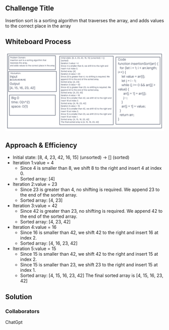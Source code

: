 ## Challenge Title

Insertion sort is a sorting algorithm that traverses the array, and adds values to the correct place in the array

## Whiteboard Process

![Whiteboard Process](./Screenshot%202023-06-20%20at%209.28.42%20PM.png)

## Approach & Efficiency

- Initial state: [8, 4, 23, 42, 16, 15] (unsorted) -> [] (sorted)
- Iteration 1:value = 4
  - Since 4 is smaller than 8, we shift 8 to the right and insert 4 at index 0.
  - Sorted array: [4]
- Iteration 2:value = 23
  - Since 23 is greater than 4, no shifting is required. We append 23 to the end of the sorted array.
  - Sorted array: [4, 23]
- Iteration 3:value = 42
  - Since 42 is greater than 23, no shifting is required. We append 42 to the end of the sorted array.
  - Sorted array: [4, 23, 42]
- Iteration 4:value = 16
  - Since 16 is smaller than 42, we shift 42 to the right and insert 16 at index 2.
  - Sorted array: [4, 16, 23, 42]
- Iteration 5:value = 15
  - Since 15 is smaller than 42, we shift 42 to the right and insert 15 at index 2.
  - Since 15 is smaller than 23, we shift 23 to the right and insert 15 at index 1.
  - Sorted array: [4, 15, 16, 23, 42]
The final sorted array is [4, 15, 16, 23, 42]

## Solution
<!-- function insertionSort(arr) {
  for (let i = 1; i < arr.length; i++) {
    let value = arr[i];
    let j = i - 1;
    while (j >= 0 && arr[j] > value) {
      arr[j + 1] = arr[j];
      j--;
    }
    arr[j + 1] = value;
  }
  return arr;
} -->
### Collaborators

ChatGpt
